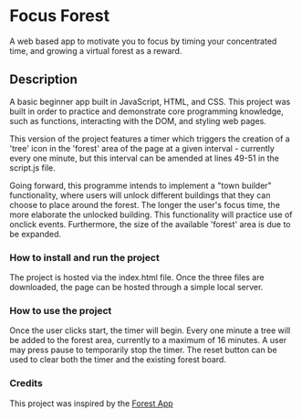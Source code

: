 # Focus Forest 
A web based app to motivate you to focus by timing your concentrated time, and growing a virtual forest as a reward. 

## Description 
A basic beginner app built in JavaScript, HTML, and CSS. This project was built in order to practice and demonstrate core programming knowledge, such as functions, interacting with the DOM, and styling web pages. 

This version of the project features a timer which triggers the creation of a 'tree' icon in the 'forest' area of the page at a given interval - currently every one minute, but this interval can be amended at lines 49-51 in the script.js file. 

Going forward, this programme intends to implement a "town builder" functionality, where users will unlock different buildings that they can choose to place around the forest. The longer the user's focus time, the more elaborate the unlocked building. This functionality will practice use of onclick events. Furthermore, the size of the available 'forest' area is due to be expanded.  

### How to install and run the project 
The project is hosted via the index.html file. Once the three files are downloaded, the page can be hosted through a simple local server. 

### How to use the project 
Once the user clicks start, the timer will begin. Every one minute a tree will be added to the forest area, currently to a maximum of 16 minutes. A user may press pause to temporarily stop the timer. The reset button can be used to clear both the timer and the existing forest board. 

### Credits
This project was inspired by the [Forest App](https://www.forestapp.cc/)
